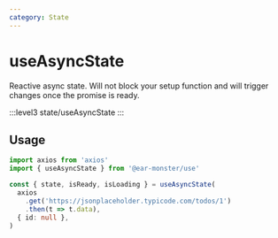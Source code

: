 ```yaml
---
category: State
---
```


# useAsyncState

Reactive async state. Will not block your setup function and will trigger changes once the promise is ready.

:::level3
state/useAsyncState
:::


## Usage

```ts
import axios from 'axios'
import { useAsyncState } from '@ear-monster/use'

const { state, isReady, isLoading } = useAsyncState(
  axios
    .get('https://jsonplaceholder.typicode.com/todos/1')
    .then(t => t.data),
  { id: null },
)
```
